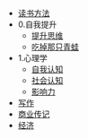 
- [读书方法]()
- 0.自我提升
  - [提升思维](0_自我提升/提升思维.md)
  - [吃掉那只青蛙](0_自我提升/吃掉那只青蛙.md)
- 1.心理学
  - [自我认知](1_心理学/自我认知.md)
  - [社会认知](1_心理学/社会认知.md)
  - [影响力](1_心理学/影响力.md)
- [写作](2_技能/写作.md)
- [商业传记](3_管理/商业传记.md)
- [经济](3_管理/经济.md)
